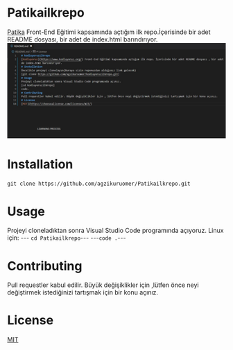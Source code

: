 # Patikailkrepo
[Patika](www.patika.dev) Front-End Eğitimi kapsamında açtığım ilk repo.İçerisinde bir adet README dosyası, bir adet de index.html barındırıyor.
![](ilkrepodeneme.jpg)
# Installation
```git clone https://github.com/agzikuruomer/Patikailkrepo.git```
# Usage
Projeyi cloneladıktan sonra Visual Studio Code programında açıyoruz.
Linux için:
  ---  ```cd Patikailkrepo```---
    ---```code .```---
# Contributing
Pull requestler kabul edilir. Büyük değişiklikler için ,lütfen önce neyi değiştirmek istediğinizi tartışmak için bir konu açınız.
# License
[MIT](https://choosealicense.com/licenses/mit/)
